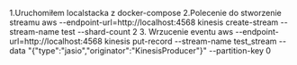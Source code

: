 1.Uruchomiłem localstacka z docker-compose
2.Polecenie do stworzenie streamu
aws --endpoint-url=http://localhost:4568 kinesis create-stream --stream-name test --shard-count 2 
3. Wrzucenie eventu
aws --endpoint-url=http://localhost:4568 kinesis put-record --stream-name test_stream --data "{\"type\":\"jasio\",\"originator\":\"KinesisProducer\"}" --partition-key 0


